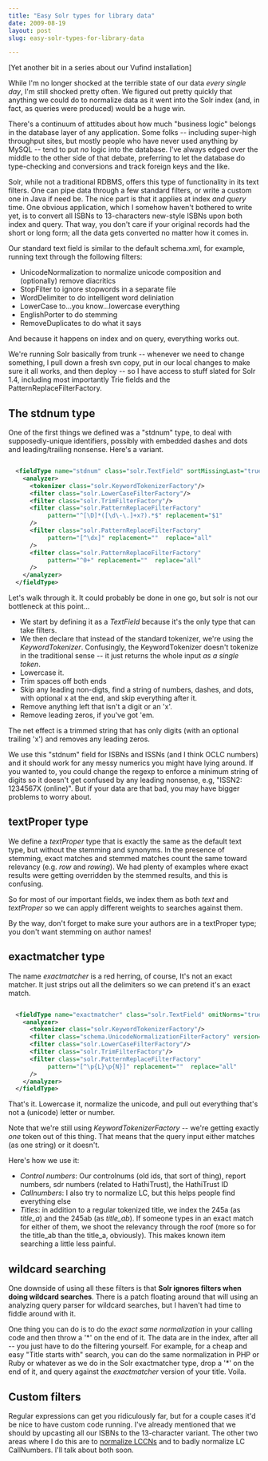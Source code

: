 ```yaml
---
title: "Easy Solr types for library data"
date: 2009-08-19
layout: post
slug: easy-solr-types-for-library-data

---
```


[Yet another bit in a series about our Vufind installation]

While I'm no longer shocked at the terrible state of our data *every single day*, I'm still shocked pretty often. We figured out pretty quickly that anything we could do to normalize data as it went into the Solr index (and, in fact, as queries were produced) would be a huge win.

There's a continuum of attitudes about how much "business logic" belongs in the database layer of any application. Some folks -- including super-high throughput sites, but mostly people who have never used anything by MySQL -- tend to put *no* logic into the database. I've always edged over the middle to the other side of that debate, preferring to let the database do type-checking and conversions and track foreign keys and the like.

Solr, while not a traditional RDBMS, offers this type of functionality in its text filters. One can pipe data through a few standard filters, or write a custom one in Java if need be. The nice part is that it applies at index *and query* time. One obvious application, which I somehow haven't bothered to write yet, is to convert all ISBNs to 13-characters new-style ISBNs upon both index and query. That way, you don't care if your original records had the short or long form; all the data gets converted no matter how it comes in.

Our standard text field is similar to the default schema.xml, for example, running text through the following filters:

* UnicodeNormalization to normalize unicode composition and (optionally) remove diacritics
* StopFilter to ignore stopwords in a separate file
* WordDelimiter to do intelligent word deliniation
* LowerCase to...you know...lowercase everything
* EnglishPorter to do stemming
* RemoveDuplicates to do what it says

And because it happens on index and on query, everything works out.

We're running Solr basically from trunk -- whenever we need to change something, I pull down a fresh svn copy, put in our local changes to make sure it all works, and then deploy -- so I have access to stuff slated for Solr 1.4, including most importantly Trie fields and the  PatternReplaceFilterFactory.

The stdnum type
-------------------------

One of the first things we defined was a "stdnum" type, to deal with supposedly-unique identifiers, possibly with embedded dashes and dots and leading/trailing nonsense. Here's a variant.


~~~xml

  <fieldType name="stdnum" class="solr.TextField" sortMissingLast="true" omitNorms="true" >
    <analyzer>
      <tokenizer class="solr.KeywordTokenizerFactory"/>
      <filter class="solr.LowerCaseFilterFactory"/>
      <filter class="solr.TrimFilterFactory"/>
      <filter class="solr.PatternReplaceFilterFactory"
           pattern="^[\D]*([\d\-\.]+x?).*$" replacement="$1"
      />
      <filter class="solr.PatternReplaceFilterFactory"
           pattern="[^\dx]" replacement=""  replace="all"
      />
      <filter class="solr.PatternReplaceFilterFactory"
           pattern="^0+" replacement=""  replace="all"
      />
    </analyzer>
  </fieldType>

~~~

Let's walk through it. It could probably be done in one go, but solr is not our bottleneck at this point...

* We start by defining it as a *TextField* because it's the only type that can take filters.
* We then declare that instead of the standard tokenizer, we're using the *KeywordTokenizer*. Confusingly, the KeywordTokenizer doesn't tokenize in the traditional sense -- it just returns the whole input _as a single token_.
* Lowercase it.
* Trim spaces off both ends
* Skip any leading non-digts, find a string of numbers, dashes, and dots, with optional x at the end, and skip everything after it.
* Remove anything left that isn't a digit or an 'x'.
* Remove leading zeros, if you've got 'em.


The net effect is a trimmed string that has only digits (with an optional trailing 'x') and removes any leading zeros.

We use this "stdnum" field for ISBNs and ISSNs (and I think OCLC numbers) and it should work for any messy numerics you might have lying around. If you wanted to, you could change the regexp to enforce a minimum string of digits so it doesn't get confused by any leading nonsense, e.g, "ISSN2: 1234567X (online)". But if your data are that bad, you may have bigger problems to worry about.

textProper type
---------------
We define a _textProper_ type that is exactly the same as the default text type, but without the stemming and synonyms. In the presence of stemming, exact matches and stemmed matches count the same toward relevancy (e.g. *row* and *rowing*). We had plenty of examples where exact results were getting overridden by the stemmed results, and this is confusing.

So for most of our important fields, we index them as both *text* and *textProper* so we can apply different weights to searches against them.

By the way, don't forget to make sure your authors are in a textProper type; you don't want stemming on author names!

exactmatcher type
------------------
The name *exactmatcher* is a red herring, of course, It's not an exact matcher. It just strips out all the delimiters so we can pretend it's an exact match.


~~~xml

  <fieldType name="exactmatcher" class="solr.TextField" omitNorms="true">
    <analyzer>
      <tokenizer class="solr.KeywordTokenizerFactory"/>
      <filter class="schema.UnicodeNormalizationFilterFactory" version="icu4j" composed="false" remove_diacritics="true" remove_modifiers="true" fold="true"/>
      <filter class="solr.LowerCaseFilterFactory"/>
      <filter class="solr.TrimFilterFactory"/>
      <filter class="solr.PatternReplaceFilterFactory"
           pattern="[^\p{L}\p{N}]" replacement=""  replace="all"
      />
    </analyzer>
  </fieldType>

~~~

That's it. Lowercase it, normalize the unicode, and pull out everything that's not a (unicode) letter or number.

Note that we're still using *KeywordTokenizerFactory* -- we're getting exactly *one* token out of this thing. That means that the query input either matches (as one string) or it doesn't.

Here's how we use it:

* *Control numbers*: Our controlnums (old ids, that sort of thing), report numbers, sdr numbers (related to HathiTrust), the HathiTrust ID
* *Callnumbers*: I also try to normalize LC, but this helps people find everything else
* *Titles*: in addition to a regular tokenized title, we index the 245a (as *title\_a*) and the 245ab (as *title\_ab*). If someone types in an exact match for either of them, we shoot the relevancy through the roof (more so for the title\_ab than the title\_a, obviously). This makes known item searching a little less painful.

wildcard searching
------------------
One downside of using all these filters is that **Solr ignores filters when doing wildcard searches**. There is a patch floating around that will using an analyzing query parser for wildcard searches, but I haven't had time to fiddle around with it.

One thing you can do is to do the *exact same normalization* in your calling code and then throw a '\*' on the end of it. The data are in the index, after all -- you just have to do the filtering yourself. For example, for a cheap and easy "Title starts with" search, you can do the same normalization in PHP or Ruby or whatever as we do in the Solr exactmatcher type, drop a '\*' on the end of it, and query against the _exactmatcher_ version of your title. Voila.

Custom filters
--------------
Regular expressions can get you ridiculously far, but for a couple cases it'd be nice to have custom code running. I've already mentioned that we should by upcasting all our ISBNs to the 13-character variant. The other two areas where I do this are to [normalize LCCNs](http://www.loc.gov/marc/lccn-namespace.html#syntax) and to badly normalize LC CallNumbers. I'll talk about both soon.
